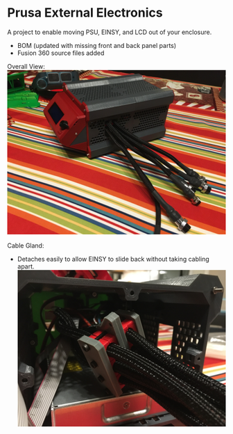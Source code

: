 # Prusa External Electronics
A project to enable moving PSU, EINSY, and LCD out of your enclosure.

- BOM (updated with missing front and back panel parts)
- Fusion 360 source files added

Overall View:
![Overall View](https://github.com/ColdFusionShare/Prusa-MK3-Printer-External-Electronics/blob/master/Images/Overall/IMG_0116.JPG)


Cable Gland:
- Detaches easily to allow EINSY to slide back without taking cabling apart.
![Cable Gland](https://github.com/ColdFusionShare/Prusa-MK3-Printer-External-Electronics/blob/master/Images/Cable%20Gland/IMG_0038.JPG)

